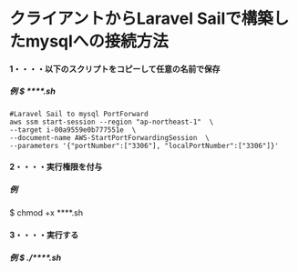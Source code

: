 # クライアントからLaravel Sailで構築したmysqlへの接続方法

#### 1・・・・以下のスクリプトをコピーして任意の名前で保存
##### 例  $ ****.sh

```
#Laravel Sail to mysql PortForward
aws ssm start-session --region "ap-northeast-1"  \
--target i-00a9559e0b777551e  \
--document-name AWS-StartPortForwardingSession  \
--parameters '{"portNumber":["3306"], "localPortNumber":["3306"]}'
```

#### 2・・・・実行権限を付与
##### 例  
$ chmod +x ****.sh

#### 3・・・・実行する
##### 例  $ ./****.sh


